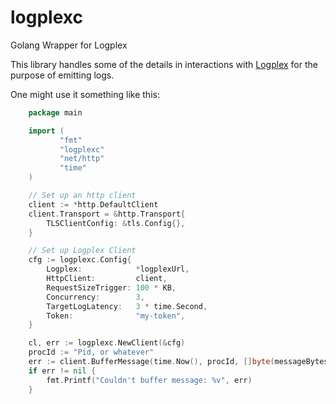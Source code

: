 logplexc
========

Golang Wrapper for Logplex

This library handles some of the details in interactions with
[Logplex](https://github.com/heroku/logplex) for the purpose of
emitting logs.

One might use it something like this:

```go
	package main

	import (
	       "fmt"
	       "logplexc"
	       "net/http"
	       "time"
	)

	// Set up an http client
	client := *http.DefaultClient
	client.Transport = &http.Transport{
		TLSClientConfig: &tls.Config{},
	}

	// Set up Logplex Client
	cfg := logplexc.Config{
		Logplex:            *logplexUrl,
		HttpClient:         client,
		RequestSizeTrigger: 100 * KB,
		Concurrency:        3,
		TargetLogLatency:   3 * time.Second,
		Token:              "my-token",
	}

	cl, err := logplexc.NewClient(&cfg)
	procId := "Pid, or whatever"
	err := client.BufferMessage(time.Now(), procId, []byte(messageBytes))
	if err != nil {
		fmt.Printf("Couldn't buffer message: %v", err)
	}
```
